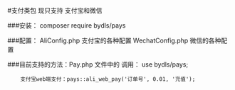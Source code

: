 #支付类包 现只支持 支付宝和微信

###安装： composer require bydls/pays

###配置：
     AliConfig.php  支付宝的各种配置
     WechatConfig.php  微信的各种配置

###目前支持的方法：Pay.php 文件中的 
        调用：
        use bydls/pays;
        
        支付宝web端支付：pays::ali_web_pay('订单号', 0.01, '充值');
             